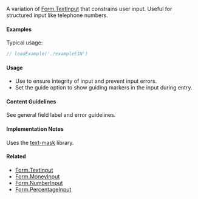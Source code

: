 A variation of [Form.TextInput](Form.TextInput) that constrains user input. Useful for structured input like telephone numbers.

#### Examples

Typical usage:

```jsx
// loadExample('./exampleEIN')
```

#### Usage

- Use to ensure integrity of input and prevent input errors.
- Set the guide option to show guiding markers in the input during entry.

#### Content Guidelines

See general field label and error guidelines.

#### Implementation Notes

Uses the [text-mask](https://github.com/text-mask/text-mask/tree/master/react#readme) library.

#### Related

- [Form.TextInput](#!/Form.TextInput)
- [Form.MoneyInput](#!/Form.MoneyInput)
- [Form.NumberInput](#!/Form.NumberInput)
- [Form.PercentageInput](#!/Form.PercentageInput)
